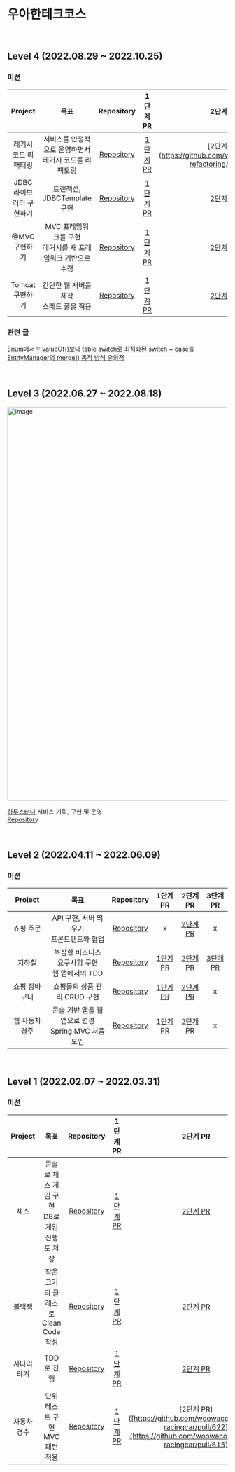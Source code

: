 # 우아한테크코스


<br>

## Level 4 (2022.08.29 ~ 2022.10.25)
### 미션
| Project | 목표 | Repository | 1단계 PR | 2단계 PR | 3단계 PR | 4단계 PR |
|:-----:|:-----:|:-----:|:-----:|:-----:|:-----:|:-----:|
|레거시 코드 리팩터링 <br>|서비스를 안정적으로 운영하면서<br> 레거시 코드를 리팩토링| [Repository](https://github.com/aak2075/jwp-refactoring)| [1단계 PR](https://github.com/woowacourse/jwp-refactoring/pull/455) | [2단계 PR] (https://github.com/woowacourse/jwp-refactoring/pull/560) | X | X |
|JDBC 라이브러리 구현하기 <br>|트랜잭션, JDBCTemplate 구현| [Repository](https://github.com/aak2075/jwp-dashboard-jdbc)| [1단계 PR](https://github.com/woowacourse/jwp-dashboard-jdbc/pull/310) | [2단계 PR](https://github.com/woowacourse/jwp-dashboard-jdbc/pull/390) | [3단계 PR](https://github.com/woowacourse/jwp-dashboard-jdbc/pull/449) | [4단계 PR](https://github.com/woowacourse/jwp-dashboard-jdbc/pull/594)|
|@MVC 구현하기 <br>| MVC 프레임워크를 구현<br> 레거시를 새 프레임워크 기반으로 수정 |[Repository](https://github.com/aak2075/jwp-dashboard-mvc)| [1단계 PR](https://github.com/woowacourse/jwp-dashboard-mvc/pull/345) | [2단계 PR](https://github.com/woowacourse/jwp-dashboard-mvc/pull/458) | [3단계 PR](https://github.com/woowacourse/jwp-dashboard-mvc/pull/529) | x |
|Tomcat 구현하기 <br>| 간단한 웹 서버를 제작<br>스레드 풀을 적용 |[Repository](https://github.com/aak2075/jwp-dashboard-http)| [1단계 PR](https://github.com/woowacourse/jwp-dashboard-http/pull/332) | [2단계 PR](https://github.com/woowacourse/jwp-dashboard-http/pull/332) | [3단계 PR](https://github.com/woowacourse/jwp-dashboard-http/pull/411) | [4단계 PR](https://github.com/woowacourse/jwp-dashboard-http/pull/411) |
### 관련 글
[Enum에서는 valueOf()보다 table switch로 최적화된 switch ~ case를](https://jaehee329.tistory.com/47)  
[EntityManager의 merge() 동작 방식 유의점](https://jaehee329.tistory.com/48)  

<br>

## Level 3 (2022.06.27 ~ 2022.08.18)

<img width="900" alt="image" src="https://github.com/jaehee329/woowacourse-record/assets/77962265/00b1cdf0-8438-47a7-8860-da2f00190aa5">

[하루스터디](https://haru-study.com/) 서비스 기획, 구현 및 운영 <br>
[Repository](https://github.com/woowacourse-teams/2023-haru-study)

<br>

## Level 2 (2022.04.11 ~ 2022.06.09)
### 미션
| Project | 목표 | Repository | 1단계 PR | 2단계 PR | 3단계 PR |
|:-----:|:-----:|:-----:|:-----:|:-----:|:-----:|
|쇼핑 주문 <br>|API 구현, 서버 띄우기<br> 프론트엔드와 협업| [Repository](https://github.com/aak2075/jwp-shopping-order)|x|[2단계 PR](https://github.com/woowacourse/jwp-shopping-order/pull/15) |x|
|지하철 <br>|복잡한 비즈니스 요구사항 구현<br> 웹 앱에서의 TDD| [Repository](https://github.com/aak2075/jwp-subway-path)| [1단계 PR](https://github.com/woowacourse/jwp-subway-path/pull/69) | [2단계 PR](https://github.com/woowacourse/jwp-subway-path/pull/131) | [3단계 PR](https://github.com/woowacourse/jwp-subway-path/pull/185)
|쇼핑 장바구니 <br>|쇼핑몰의 상품 관리 CRUD 구현 |[Repository](https://github.com/aak2075/jwp-shopping-cart)| [1단계 PR](https://github.com/woowacourse/jwp-shopping-cart/pull/199) | [2단계 PR](https://github.com/woowacourse/jwp-shopping-cart/pull/309)|x|
|웹 자동차 경주 <br>| 콘솔 기반 앱을 웹앱으로 변경<br>Spring MVC 처음 도입 |[Repository](https://github.com/aak2075/jwp-racingcar)| [1단계 PR](https://github.com/woowacourse/jwp-racingcar/pull/54) | [2단계 PR](https://github.com/woowacourse/jwp-racingcar/pull/171) |x|

<br>

## Level 1 (2022.02.07 ~ 2022.03.31)
### 미션
| Project | 목표 | Repository | 1단계 PR | 2단계 PR | 3단계 PR | 4단계 PR |
|:-----:|:-----:|:-----:|:-----:|:-----:|:-----:|:-----:|
|체스 <br>|콘솔로 체스 게임 구현<br> DB로 게임 진행도 저장| [Repository](https://github.com/aak2075/java-chess)|[1단계 PR](https://github.com/woowacourse/java-chess/pull/434)|[2단계 PR](https://github.com/woowacourse/java-chess/pull/434) | [3단계 PR](https://github.com/woowacourse/java-chess/pull/633) | [4단계 PR](https://github.com/woowacourse/java-chess/pull/633)|
|블랙잭 <br>|작은 크기의 클래스로<br>Clean Code 작성| [Repository](https://github.com/aak2075/java-blackjack)| [1단계 PR](https://github.com/woowacourse/java-blackjack/pull/440) | [2단계 PR](https://github.com/woowacourse/java-blackjack/pull/567) |x|x|
|사다리 타기 <br>|TDD로 진행 |[Repository](https://github.com/aak2075/java-ladder)| [1단계 PR](https://github.com/woowacourse/java-ladder/pull/89) | [2단계 PR](https://github.com/woowacourse/java-ladder/pull/239)|x|x|
|자동차 경주 <br>| 단위 테스트 구현<br> MVC 패턴 적용 |[Repository](https://github.com/aak2075/java-racingcar)| [1단계 PR](https://github.com/woowacourse/java-racingcar/pull/529) | [2단계 PR]([https://github.com/woowacourse/java-racingcar/pull/622](https://github.com/woowacourse/java-racingcar/pull/615) |x|x|
